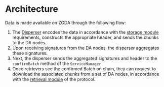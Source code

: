 # Architecture

Data is made available on ZGDA through the following flow:

1. The [Disperser](../spec/flows/disperer.md) encodes the data in accordance with the [storage module](../spec/flows/protocol-modules/storage/overview.md) requirements, constructs the appropriate header, and sends the chunks to the DA nodes.
2. Upon receiving signatures from the DA nodes, the disperser aggregates these signatures.
3. Next, the disperser sends the aggregated signatures and header to the `confirmBatch` method of the `ServiceManager`
4. Once retrievers see the confirmed Batch on chain, they can request to download the associated chunks from a set of DA nodes, in accordance with the [retrieval module](../spec/flows/protocol-modules/retrieval/retrieval.md) of the protocol.
